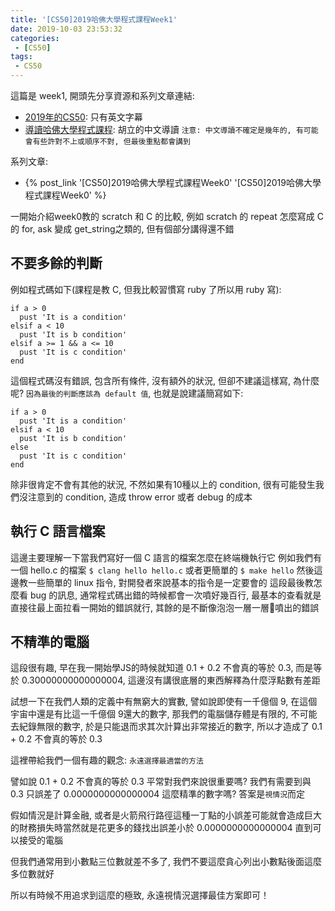 ```yaml
---
title: '[CS50]2019哈佛大學程式課程Week1'
date: 2019-10-03 23:53:32
categories:
 - [CS50]
tags:
 - CS50
---
```

這篇是 week1, 開頭先分享資源和系列文章連結:

- [2019年的CS50](https://sihhanwang.github.io/2019/04/09/hexo-tutorial/): 只有英文字幕
- [導讀哈佛大學程式課程](https://www.lidemy.com/courses/192307/lectures/3062865): 胡立的中文導讀
`注意: 中文導讀不確定是幾年的, 有可能會有些許對不上或順序不對, 但最後重點都會講到`

系列文章:
- {% post_link '[CS50]2019哈佛大學程式課程Week0' '[CS50]2019哈佛大學程式課程Week0' %}

一開始介紹week0教的 scratch 和 C 的比較, 例如 scratch 的 repeat 怎麼寫成 C 的 for, ask 變成 get_string之類的, 但有個部分講得還不錯

## 不要多餘的判斷

例如程式碼如下(課程是教 C, 但我比較習慣寫 ruby 了所以用 ruby 寫):
```
if a > 0
  pust 'It is a condition'
elsif a < 10
  pust 'It is b condition'
elsif a >= 1 && a <= 10
  pust 'It is c condition'
end
```
這個程式碼沒有錯誤, 包含所有條件, 沒有額外的狀況, 但卻不建議這樣寫, 為什麼呢?
`因為最後的判斷應該為 default 值`, 也就是說建議簡寫如下:
```
if a > 0
  pust 'It is a condition'
elsif a < 10
  pust 'It is b condition'
else
  pust 'It is c condition'
end
```
除非很肯定不會有其他的狀況, 不然如果有10種以上的 condition, 很有可能發生我們沒注意到的 condition, 造成 throw error 或者 debug 的成本

## 執行 C 語言檔案

這邊主要理解一下當我們寫好一個 C 語言的檔案怎麼在終端機執行它
例如我們有一個 hello.c 的檔案
`$ clang hello hello.c`
或者更簡單的
`$ make hello`
然後這邊教一些簡單的 linux 指令, 對開發者來說基本的指令是一定要會的
這段最後教怎麼看 bug 的訊息, 通常程式碼出錯的時候都會一次噴好幾百行, 最基本的查看就是直接往最上面拉看一開始的錯誤就行, 其餘的是不斷像泡泡一層一層噴出的錯誤

## 不精準的電腦

這段很有趣, 早在我一開始學JS的時候就知道 0.1 + 0.2 不會真的等於 0.3, 而是等於 0.30000000000000004, 這邊沒有講很底層的東西解釋為什麼浮點數有差距

試想一下在我們人類的定義中有無窮大的實數, 譬如說即使有一千億個 9, 在這個宇宙中還是有比這一千億個 9還大的數字, 那我們的電腦儲存體是有限的, 不可能去紀錄無限的數字, 於是只能退而求其次計算出非常接近的數字, 所以才造成了 0.1 + 0.2 不會真的等於 0.3

這裡帶給我們一個有趣的觀念:
`永遠選擇最適當的方法`

譬如說 0.1 + 0.2 不會真的等於 0.3 平常對我們來說很重要嗎?
我們有需要到與 0.3 只誤差了 0.0000000000000004 這麼精準的數字嗎?
答案是`視情況`而定

假如情況是計算金融, 或者是火箭飛行路徑這種一丁點的小誤差可能就會造成巨大的財務損失時當然就是花更多的錢找出誤差小於 0.0000000000000004 直到可以接受的電腦

但我們通常用到小數點三位數就差不多了, 我們不要這麼貪心列出小數點後面這麼多位數就好

所以有時候不用追求到這麼的極致, 永遠視情況選擇最佳方案即可！
